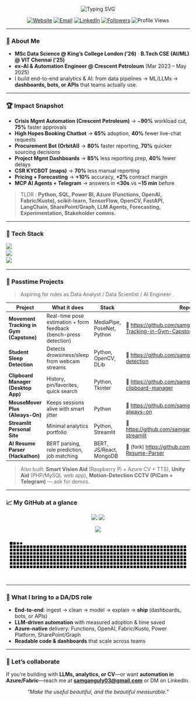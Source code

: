 <!-- Profile README for @samganguly -->
<!-- Clean, animated, and recruiter-friendly -->

<p align="center">
  <img src="https://readme-typing-svg.demolab.com?font=Nunito+Sans&pause=1200&center=true&vCenter=true&width=950&height=55&lines=Hi%F0%9F%91%8B+I'm+Samrat+Ganguly;Data+Analyst+%7C+AI%2FML+Engineer+%7C+ex+Crescent+Petroleum;MSc+Data+Science+@+KCL'26;LLM+Agents+%7C+Analytics+Dashboards+%7C+Computer+Vision" alt="Typing SVG" />
</p>

<p align="center">
  <a href="https://www.techdevai.com"><img alt="Website" src="https://img.shields.io/badge/Portfolio-techdevai.com-0A66C2?logo=vercel&logoColor=white"></a>
  <a href="mailto:samganguly03@gmail.com"><img alt="Email" src="https://img.shields.io/badge/Email-samganguly03%40gmail.com-FF4B4B?logo=gmail&logoColor=white"></a>
  <a href="https://www.linkedin.com/in/samratganguly03/"><img alt="LinkedIn" src="https://img.shields.io/badge/LinkedIn-Samrat%20Ganguly-0A66C2?logo=linkedin&logoColor=white"></a>
  <a href="https://github.com/samganguly?tab=followers"><img alt="Followers" src="https://img.shields.io/github/followers/samganguly?style=social"></a>
  <img alt="Profile Views" src="https://komarev.com/ghpvc/?username=samganguly&label=Profile%20views&color=0e75b6&style=flat" />
</p>

---

### 🚀 About Me
- **MSc Data Science @ King’s College London (’26)** · **B.Tech CSE (AI/ML) @ VIT Chennai (’25)**
- **ex–AI & Automation Engineer @ Crescent Petroleum** (Mar 2023 – May 2025)
- I build end-to-end analytics & AI: from data pipelines → ML/LLMs → **dashboards, bots, or APIs** that teams actually use.

---

### 🏆 Impact Snapshot
- **Crisis Mgmt Automation (Crescent Petroleum)** → ~**90%** workload cut, **75%** faster approvals  
- **High Hopes Booking Chatbot** → **65%** adoption, **40%** fewer live-chat requests  
- **Procurement Bot (OrbitAI)** → **80%** faster reporting, **70%** quicker sourcing decisions  
- **Project Mgmt Dashboards** → **85%** less reporting prep, **40%** fewer delays  
- **CSR KYCBOT (maps)** → **70%** less manual reporting  
- **Pricing + Forecasting** → **+10%** accuracy, **+2%** contract margin  
- **MCP AI Agents + Telegram** → answers in **<30s** vs **~15 min** before

> TLDR : **Python, SQL, Power BI, Azure (Functions, OpenAI, Fabric/Kusto), scikit-learn, TensorFlow, OpenCV, FastAPI, LangChain, SharePoint/Graph, LLM Agents, Forecasting, Experimentation, Stakeholder comms.**

---

### 🧰 Tech Stack
<p align="left">
  <img src="https://skillicons.dev/icons?i=python,java,cpp,js,ts,react,html,css" />
  <br/>
  <img src="https://skillicons.dev/icons?i=tensorflow,pytorch,sklearn,opencv,fastapi,nodejs" />
  <br/>
  <img src="https://skillicons.dev/icons?i=azure,vercel,linux,git,github,postgres,mysql,mongodb" />
</p>

---

### 🔬 Passtime Projects
> Aspiring for roles as Data Analyst / Data Scientist / AI Engineer .

| Project | What it does | Stack | Repo |
|---|---|---|---|
| **Movement Tracking in Gym (Capstone)** | Real-time pose estimation + form feedback (bench-press detection) | MediaPipe, PoseNet, Python | 🔗 https://github.com/samganguly/Movement-Tracking-in-Gym-Capstone |
| **Student Sleep Detection** | Detects drowsiness/sleep from webcam streams | Python, OpenCV, DLib | 🔗 https://github.com/samganguly/student-sleep-detection |
| **Clipboard Manager (Desktop App)** | History, pin/favorites, quick search | Python, Tkinter | 🔗 https://github.com/samganguly/sammy-clipboard-manager |
| **MouseMover Plus (Always-On)** | Keeps sessions alive with smart jitter | Python | 🔗 https://github.com/samganguly/sammy-always-on |
| **Streamlit Personal Site** | Minimal analytics portfolio | Python, Streamlit | 🔗 https://github.com/samganguly/personalwebsite-streamlit |
| **AI Resume Parser (Hackathon)** | BERT parsing, role prediction, job matching | BERT, JS/React, MongoDB | 🔗 (fork) https://github.com/Zephyrus02/NLP-Resume-Parser |

> Also built: **Smart Vision Aid** (Raspberry Pi + Azure CV + TTS), **Unity Aid** (PHP/MySQL web app), **Motion-Detection CCTV (PiCam + Telegram)** — ask for demos.

---

### 📈 My GitHub at a glance
<p align="center">
  <img height="165" src="https://github-readme-stats.vercel.app/api?username=samganguly&show_icons=true&count_private=true&include_all_commits=true" />
  <img height="165" src="https://github-readme-streak-stats.herokuapp.com/?user=samganguly" />
</p>
<p align="center">
  <img height="165" src="https://github-readme-stats.vercel.app/api/top-langs/?username=samganguly&layout=compact&langs_count=8" />
</p>

<!-- 🐍 Contribution Snake (auto-generated SVGs)—see instructions below -->
<p align="center">
  <picture>
    <source media="(prefers-color-scheme: dark)" srcset="https://raw.githubusercontent.com/samganguly/samganguly/output/snake.svg">
    <source media="(prefers-color-scheme: light)" srcset="https://raw.githubusercontent.com/samganguly/samganguly/output/snake-light.svg">
    <img alt="github contribution grid snake animation" src="https://raw.githubusercontent.com/samganguly/samganguly/output/snake.svg">
  </picture>
</p>

---

### 💼 What I bring to a DA/DS role
- **End-to-end**: ingest → clean → model → explain → **ship** (dashboards, bots, or APIs)
- **LLM-driven automation** with measured adoption & time saved
- **Azure-native** delivery: Functions, OpenAI, Fabric/Kusto, Power Platform, SharePoint/Graph
- **Readable code & dashboards** that scale across teams

---

### 📣 Let’s collaborate
If you’re building with **LLMs, analytics, or CV**—or want **automation in Azure/Fabric**—reach me at **samganguly03@gmail.com** or DM on LinkedIn.

<p align="center">
  <i>“Make the useful beautiful, and the beautiful measurable.”</i>
</p>
